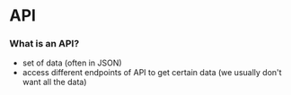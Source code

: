 # API
### What is an API?
- set of data (often in JSON)
- access different endpoints of API to get certain data (we usually don't want all the data)